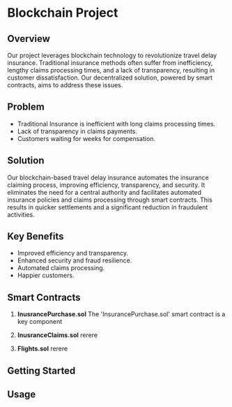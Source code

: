 # Blockchain Project

## Overview

Our project leverages blockchain technology to revolutionize travel delay insurance. Traditional insurance methods often suffer from inefficiency, lengthy claims processing times, and a lack of transparency, resulting in customer dissatisfaction. Our decentralized solution, powered by smart contracts, aims to address these issues.

## Problem

- Traditional Insurance is inefficient with long claims processing times. 
- Lack of transparency in claims payments. 
- Customers waiting for weeks for compensation.

## Solution

Our blockchain-based travel delay insurance automates the insurance claiming process, improving efficiency, transparency, and security. It eliminates the need for a central authority and facilitates automated insurance policies and claims processing through smart contracts. This results in quicker settlements and a significant reduction in fraudulent activities.

## Key Benefits

- Improved efficiency and transparency. 
- Enhanced security and fraud resilience.
- Automated claims processing.
- Happier customers.

## Smart Contracts

1. **InusrancePurchase.sol**
The 'InsurancePurchase.sol' smart contract is a key component

2. **InusranceClaims.sol**
    rerere

3. **Flights.sol**
    rerere

## Getting Started

## Usage
